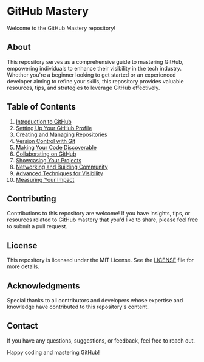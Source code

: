# GitHub Mastery

Welcome to the GitHub Mastery repository!

## About
This repository serves as a comprehensive guide to mastering GitHub, empowering individuals to enhance their visibility in the tech industry. Whether you're a beginner looking to get started or an experienced developer aiming to refine your skills, this repository provides valuable resources, tips, and strategies to leverage GitHub effectively.

## Table of Contents
1. [Introduction to GitHub](#introduction-to-github)
2. [Setting Up Your GitHub Profile](#setting-up-your-github-profile)
3. [Creating and Managing Repositories](#creating-and-managing-repositories)
4. [Version Control with Git](#version-control-with-git)
5. [Making Your Code Discoverable](#making-your-code-discoverable)
6. [Collaborating on GitHub](#collaborating-on-github)
7. [Showcasing Your Projects](#showcasing-your-projects)
8. [Networking and Building Community](#networking-and-building-community)
9. [Advanced Techniques for Visibility](#advanced-techniques-for-visibility)
10. [Measuring Your Impact](#measuring-your-impact)

## Contributing
Contributions to this repository are welcome! If you have insights, tips, or resources related to GitHub mastery that you'd like to share, please feel free to submit a pull request.

## License
This repository is licensed under the MIT License. See the [LICENSE](LICENSE) file for more details.

## Acknowledgments
Special thanks to all contributors and developers whose expertise and knowledge have contributed to this repository's content.

## Contact
If you have any questions, suggestions, or feedback, feel free to reach out.

Happy coding and mastering GitHub!
